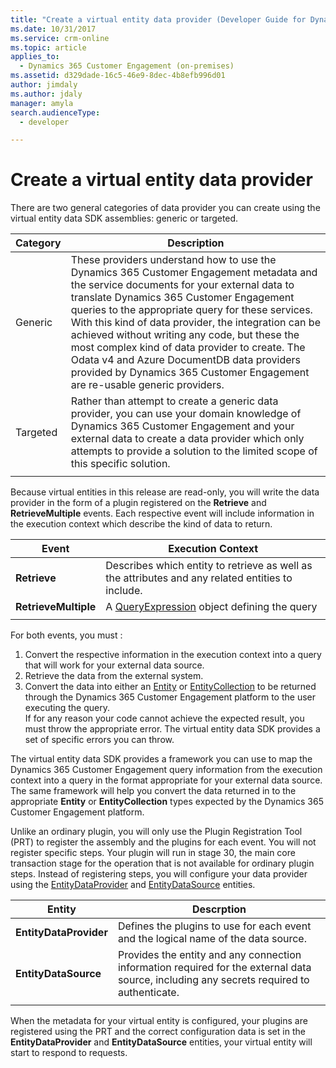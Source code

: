 ```yaml
---
title: "Create a virtual entity data provider (Developer Guide for Dynamics 365 Customer Engagement) | MicrosoftDocs"
ms.date: 10/31/2017
ms.service: crm-online
ms.topic: article
applies_to: 
  - Dynamics 365 Customer Engagement (on-premises)
ms.assetid: d329dade-16c5-46e9-8dec-4b8efb996d01
author: jimdaly
ms.author: jdaly
manager: amyla
search.audienceType: 
  - developer

---
```


# Create a virtual entity data provider

There are two general categories of data provider you can create using the virtual entity data SDK assemblies: generic or targeted.

|Category |Description|
|---------|-----------|
|Generic | These providers understand how to use the Dynamics 365 Customer Engagement metadata and the service documents for your external data to translate Dynamics 365 Customer Engagement queries to the appropriate query for these services. With this kind of data provider, the integration can be achieved without writing any code, but these the most complex kind of data provider to create. The Odata v4 and Azure DocumentDB data providers provided by Dynamics 365 Customer Engagement are re-usable generic providers.|
|Targeted |Rather than attempt to create a generic data provider, you can use your domain knowledge of Dynamics 365 Customer Engagement and your external data to create a data provider which only attempts to provide a solution to the limited scope of this specific solution.|
| | |

Because virtual entities in this release are read-only, you will write the data provider in the form of a plugin registered on the **Retrieve** and **RetrieveMultiple** events. Each respective event will include information in the execution context which describe the kind of data to return. 

|Event |Execution Context|
|------|-----------------|
|**Retrieve**|Describes which entity to retrieve as well as the attributes and any related entities to include.|
|**RetrieveMultiple**|A [QueryExpression](https://msdn.microsoft.com/library/microsoft.xrm.sdk.query.queryexpression.aspx) object defining the query|
| | |

For both events, you must :
1. Convert the respective information in the execution context into a query that will work for your external data source.
2. Retrieve the data from the external system.
3. Convert the data into either an [Entity](https://msdn.microsoft.com/library/microsoft.xrm.sdk.entity.aspx) or [EntityCollection](https://msdn.microsoft.com/library/microsoft.xrm.sdk.entitycollection.aspx) to be returned through the Dynamics 365 Customer Engagement platform to the user executing the query.  
If for any reason your code cannot achieve the expected result, you must throw the appropriate error. The virtual entity data SDK provides a set of specific errors you can throw.

The virtual entity data SDK provides a framework you can use to map the Dynamics 365 Customer Engagement query information from the execution context into a query in the format appropriate for your external data source. The same framework will help you convert the data returned in to the appropriate **Entity** or **EntityCollection** types expected by the Dynamics 365 Customer Engagement platform.

Unlike an ordinary plugin, you will only use the Plugin Registration Tool (PRT) to register the assembly and the plugins for each event. You will not register specific steps. Your plugin will run in stage 30, the main core transaction stage for the operation that is not available for ordinary plugin steps. Instead of registering steps, you will configure your data provider using the [EntityDataProvider](../entities/entitydataprovider.md) and [EntityDataSource](../entities/entitydatasource.md) entities. 

|Entity |Descrption|
|-----|-----|
|**EntityDataProvider**|Defines the plugins to use for each event and the logical name of the data source.|
|**EntityDataSource**|Provides the entity and any connection information required for the external data source, including any secrets required to authenticate.|
| | |

When the metadata for your virtual entity is configured, your plugins are registered using the PRT and the correct configuration data is set in the **EntityDataProvider** and **EntityDataSource** entities, your virtual entity will start to respond to requests.


